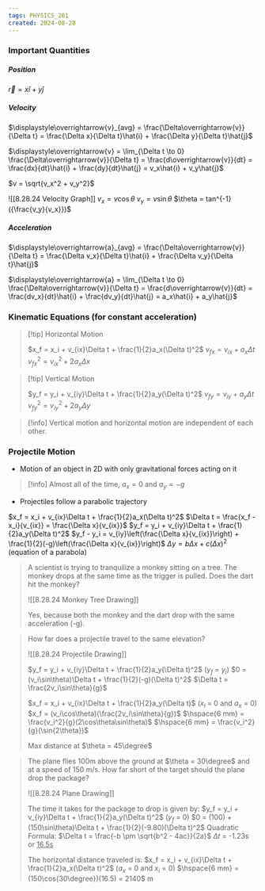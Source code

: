 ```yaml
---
tags: PHYSICS_201
created: 2024-08-28
---
```


### Important Quantities

##### Position

$\overrightarrow{r} = x\hat{i} + y\hat{j}$

##### Velocity

$\displaystyle\overrightarrow{v}_{avg} = \frac{\Delta\overrightarrow{v}}{\Delta t} = \frac{\Delta x}{\Delta t}\hat{i} + \frac{\Delta y}{\Delta t}\hat{j}$

$\displaystyle\overrightarrow{v} = \lim_{\Delta t \to 0} \frac{\Delta\overrightarrow{v}}{\Delta t} = \frac{d\overrightarrow{v}}{dt} = \frac{dx}{dt}\hat{i} + \frac{dy}{dt}\hat{j} = v_x\hat{i} + v_y\hat{j}$

$v = \sqrt{v_x^2 + v_y^2}$

![[8.28.24 Velocity Graph]]
$v_x = v\cos\theta$
$v_y = v\sin\theta$
$\theta = tan^{-1}({\frac{v_y}{v_x}})$

##### Acceleration

$\displaystyle\overrightarrow{a}_{avg} = \frac{\Delta\overrightarrow{v}}{\Delta t} = \frac{\Delta v_x}{\Delta t}\hat{i} + \frac{\Delta v_y}{\Delta t}\hat{j}$

$\displaystyle\overrightarrow{a} = \lim_{\Delta t \to 0} \frac{\Delta\overrightarrow{v}}{\Delta t} = \frac{d\overrightarrow{v}}{dt} = \frac{dv_x}{dt}\hat{i} + \frac{dv_y}{dt}\hat{j} = a_x\hat{i} + a_y\hat{j}$

### Kinematic Equations (for constant acceleration)

> [!tip] Horizontal Motion
> 
> $x_f = x_i + v_{ix}\Delta t + \frac{1}{2}a_x(\Delta t)^2$
> $v_{fx} = v_{ix} + a_x\Delta t$
> $v_{fx}^2 = v_{ix}^2 + 2a_x\Delta x$

> [!tip] Vertical Motion
> 
> $y_f = y_i + v_{iy}\Delta t + \frac{1}{2}a_y(\Delta t)^2$
> $v_{fy} = v_{iy} + a_y\Delta t$
> $v_{fy}^2 = v_{iy}^2 + 2a_y\Delta y$


>[!info] 
> Vertical motion and horizontal motion are independent of each other.

### Projectile Motion

- Motion of an object in 2D with only gravitational forces acting on it

>[!info] 
> Almost all of the time, $a_x = 0$ and $a_y = -g$

- Projectiles follow a parabolic trajectory

$x_f = x_i + v_{ix}\Delta t + \frac{1}{2}a_x(\Delta t)^2$
$\Delta t = \frac{x_f - x_i}{v_{ix}} = \frac{\Delta x}{v_{ix}}$
$y_f = y_i + v_{iy}\Delta t + \frac{1}{2}a_y(\Delta t)^2$
$y_f - y_i = v_{iy}\left(\frac{\Delta x}{v_{ix}}\right) + \frac{1}{2}(-g)\left(\frac{\Delta x}{v_{ix}}\right)$
$\Delta y=b \Delta x + c(\Delta x)^2$ (equation of a parabola)

> A scientist is trying to tranquilize a monkey sitting on a tree. The monkey drops at the same time as the trigger is pulled. Does the dart hit the monkey?
> 
> ![[8.28.24 Monkey Tree Drawing]]
> 
> Yes, because both the monkey and the dart drop with the same acceleration (-g).

> How far does a projectile travel to the same elevation?
> 
> ![[8.28.24 Projectile Drawing]]
> 
> $y_f = y_i + v_{iy}\Delta t + \frac{1}{2}a_y(\Delta t)^2$ ($y_f$ = $y_i$)
> $0 = (v_i\sin\theta)\Delta t + \frac{1}{2}(-g)(\Delta t)^2$
> $\Delta t = \frac{2v_i\sin\theta}{g}$
> 
> $x_f = x_i + v_{ix}\Delta t + \frac{1}{2}a_y(\Delta t)$ ($x_i$ = 0 and $a_x$ = 0)
> $x_f = (v_i\cos\theta)(\frac{2v_i\sin\theta}{g})$
> $\hspace{6 mm} = \frac{v_i^2}{g}(2\cos\theta\sin\theta)$
> $\hspace{6 mm} = \frac{v_i^2}{g}(\sin{2\theta})$
> 
> Max distance at $\theta = 45\degree$

> The plane flies 100m above the ground at $\theta = 30\degree$ and at a speed of 150 m/s. How far short of the target should the plane drop the package?
> 
> ![[8.28.24 Plane Drawing]]
> 
> The time it takes for the package to drop is given by:
> $y_f = y_i + v_{iy}\Delta t + \frac{1}{2}a_y(\Delta t)^2$ ($y_f$ = 0)
> $0 = (100) + (150\sin\theta)\Delta t + \frac{1}{2}(-9.80)(\Delta t)^2$
> Quadratic Formula: $\Delta t = \frac{-b \pm \sqrt{b^2 - 4ac}}{2a}$
> $\Delta t$ = -1.23s or <u>16.5s</u>
> 
> The horizontal distance traveled is:
> $x_f = x_i + v_{ix}\Delta t + \frac{1}{2}a_x(\Delta t)^2$ ($a_x$ = 0 and $x_i$ = 0)
> $\hspace{6 mm} = (150\cos{30\degree})(16.5) = 2140$ m